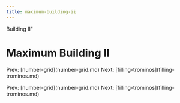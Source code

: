 ```yaml
---
title: maximum-building-ii
---
```


Building II\"

# Maximum Building II

Prev: \[number-grid](number-grid.md) Next:
\[filling-trominos](filling-trominos.md)

Prev: \[number-grid](number-grid.md) Next:
\[filling-trominos](filling-trominos.md)

